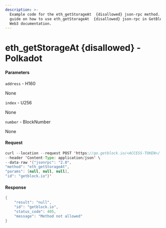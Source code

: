 ```yaml
---
description: >-
  Example code for the eth_getStorageAt  {disallowed} json-rpc method. Сomplete
  guide on how to use eth_getStorageAt  {disallowed} json-rpc in GetBlock.io
  Web3 documentation.
---
```


# eth\_getStorageAt {disallowed} - Polkadot

#### Parameters

`address` - H160

None

`index` - U256

None

`number` - BlockNumber

None

#### Request

```java
curl --location --request POST 'https://go.getblock.io/<ACCESS-TOKEN>/' \
--header 'Content-Type: application/json' \ 
--data-raw '{"jsonrpc": "2.0",
"method": "eth_getStorageAt",
"params": [null, null, null],
"id": "getblock.io"}'
```

#### Response

```java
{
    "result": "null",
    "id": "getblock.io",
    "status_code": 405,
    "message": "Method not allowed"
}
```
